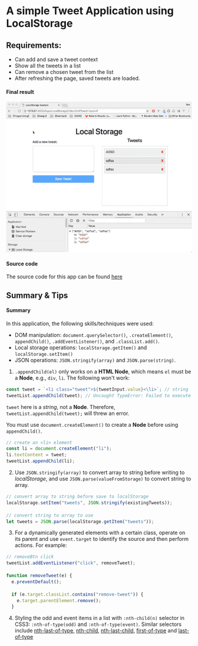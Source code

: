 # A simple Tweet Application using LocalStorage

## Requirements:

- Can add and save a tweet context
- Show all the tweets in a list
- Can remove a chosen tweet from the list
- After refreshing the page, saved tweets are loaded.

#### Final result

![A simple tweet application using local storage](./static/local_storage.gif)

#### Source code

The source code for this app can be found [here](../LocalStorage)

## Summary & Tips

#### Summary

In this application, the following skills/techniques were used:

- DOM manipulation: `document.querySelector()`, `.createElement()`, `appendChild()`, `.addEventListener()`, and `.classList.add()`.
- Local storage operations: `localStorage.getItem()` and `localStorage.setItem()`
- JSON operations: `JSON.stringify(array)` and `JSON.parse(string)`.

1.  `.appendChild(el)` only works on a **HTML Node**, which means `el` must be a **Node**, e.g., `div`, `li`. The following won't work:

```js
const tweet = `<li class="tweet">${tweetInput.value}<\li>`; // string
tweetList.appendChild(tweet); // Uncaught TypeError: Failed to execute 'appendChild' on 'Node': parameter 1 is not of type 'Node'
```

`tweet` here is a _string_, not a **Node**. Therefore, `tweetList.appendChild(tweet);` will threw an error.

You must use `document.createElement()` to create a **Node** before using `appendChild()`.

```js
// create an <li> element
const li = document.createElement("li");
li.textContent = tweet;
tweetList.appendChild(li);
```

2.  Use `JSON.stringify(array)` to convert array to string before writing to _localStorage_, and use `JSON.parse(valueFromStorage)` to convert string to array.

```js
// convert array to string before save to localStorage
localStorage.setItem("tweets", JSON.stringify(existingTweets));

// convert string to array to use
let tweets = JSON.parse(localStorage.getItem("tweets"));
```

3.  For a dynamically generated elements with a certain class, operate on its parent and use `event.target` to identify the source and then perform actions. For example:

```js
// removeBtn click
tweetList.addEventListener("click", removeTweet);

function removeTweet(e) {
  e.preventDefault();

  if (e.target.classList.contains("remove-tweet")) {
    e.target.parentElement.remove();
  }
```

4.  Styling the odd and event items in a list with `:nth-child(n)` selector in CSS3: `:nth-of-type(odd)` and `:nth-of-type(event)`. Similar selectors include [nth-last-of-type](https://css-tricks.com/almanac/selectors/n/nth-last-of-type/), [nth-child](https://css-tricks.com/almanac/selectors/n/nth-child/), [nth-last-child](https://css-tricks.com/almanac/selectors/n/nth-last-child/), [first-of-type](https://css-tricks.com/almanac/selectors/f/first-of-type/) and [last-of-type](https://css-tricks.com/almanac/selectors/l/last-of-type/)
